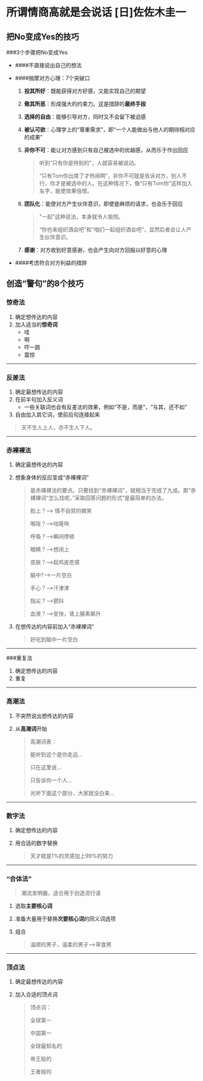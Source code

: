 # 所谓情商高就是会说话 [日]佐佐木圭一



## 把No变成Yes的技巧

###3个步骤把No变成Yes

* ####不直接说出自己的想法

* ####揣摩对方心理：7个突破口

  1. **投其所好**：既能获得对方好感，又能实现自己的期望

  2. **儆其所恶**：形成强大的约束力。这是措辞的**最终手段**

  3. **选择的自由**：能够引导对方，同时又不会留下被迫感

  4. **被认可欲**：心理学上的“尊重需求”，即“一个人能做出与他人的期待相对应的成果”

  5. **非你不可**：能让对方感到只有自己被选中的优越感，从而乐于作出回应

     > 听到“只有你是特别的”，人就容易被说动。
     >
     > “只有Tom你出席了才热闹啊”，非你不可就是告诉对方，别人不行，你才是被选中的人。在这种情况下，像“只有Tom你”这样加入名字，能使效果倍增。

  6. **团队化**：能使对方产生伙伴意识，即使是麻烦的请求，也会乐于回应

     > "一起"这种说法，本身就令人愉悦。
     >
     > “你也来组织酒会吧”和“咱们一起组织酒会吧”，显然后者会让人产生伙伴意识。

  7. **感谢**：对方收到好意感谢，也会产生向对方回报以好意的心理

* ####考虑符合对方利益的措辞



## 创造“警句”的8个技巧

### 惊奇法

1. 确定想传达的内容
2. 加入适当的**惊奇词**
   * 哇
   * 啊
   * 吓一跳
   * 震惊

---

### 反差法

1. 确定最想传达的内容
2. 在前半句加入反义词
   * 一些关联词也会有反差法的效果，例如“不是，而是”，“与其，还不如”
3. 自由加入其它词，使前后句连接起来

> 天不生人上人，亦不生人下人。

---

### 赤裸裸法

1. 确定最想传达的内容

2. 想象身体的反应变成“赤裸裸词”

   > 是赤裸裸法的要点。只要找到“赤裸裸词”，就相当于完成了九成。那“赤裸裸词“怎么找呢，”采取回答问题的形式“是最简单的办法。
   >
   > 脸上？—> 情不自禁的微笑
   >
   > 喉咙？—>咕隆响
   >
   > 呼吸？—>瞬间停顿
   >
   > 眼睛？—>想闭上
   >
   > 皮肤？—>起鸡皮疙瘩
   >
   > 脑中?—>一片空白
   >
   > 手心？—>汗津津
   >
   > 指尖？—>颤抖
   >
   > 血液？—>变快，肾上腺素飙升

3. 在想传达的内容前加入“赤裸裸词”

   > 好吃到脑中一片空白

---

###重复法

1. 确定想传达的内容
2. 重复

---

### 高潮法

1. 不突然说出想传达的内容

2. 从**高潮词**开始

   > 高潮词表：
   >
   > 能听到这个是你走运...
   >
   > 只在这里说…
   >
   > 只告诉你一个人...
   >
   > 光听下面这个部分，大家就没白来...

---

### 数字法

1. 确定想传达的内容

2. 用合适的数字替换

   > 天才就是1%的灵感加上99%的努力

---

### “合体法”

> 潮流发明器，适合用于创造流行语

1. 选取**主要核心词**

2. 准备大量用于替换**次要核心词**的同义词选项

3. 组合

   > 温顺的男子，温柔的男子—>草食男

---

### 顶点法

1. 确定最想传达的内容

2. 加入合适的顶点词

   > 顶点词：
   >
   > 全球第一
   >
   > 中国第一
   >
   > 全球最知名的
   >
   > 帝王般的
   >
   > 王者般的

